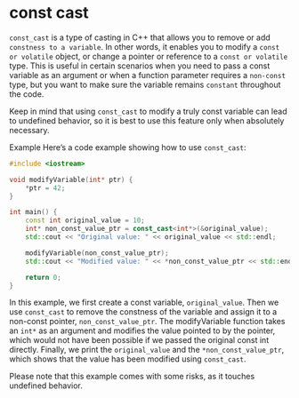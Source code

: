 # const cast

`const_cast` is a type of casting in C++ that allows you to remove or add `constness to a variable`. In other words, it enables you to modify a `const or volatile` object, or change a pointer or reference to a `const or volatile` type. This is useful in certain scenarios when you need to pass a const variable as an argument or when a function parameter requires a `non-const` type, but you want to make sure the variable remains `constant` throughout the code.

Keep in mind that using `const_cast` to modify a truly const variable can lead to undefined behavior, so it is best to use this feature only when absolutely necessary.

Example
Here’s a code example showing how to use `const_cast`:
```cpp
#include <iostream>

void modifyVariable(int* ptr) {
    *ptr = 42;
}

int main() {
    const int original_value = 10;
    int* non_const_value_ptr = const_cast<int*>(&original_value);
    std::cout << "Original value: " << original_value << std::endl;

    modifyVariable(non_const_value_ptr);
    std::cout << "Modified value: " << *non_const_value_ptr << std::endl;

    return 0;
}
```
In this example, we first create a const variable, `original_value`. Then we use `const_cast` to remove the constness of the variable and assign it to a non-const pointer, `non_const_value_ptr`. The modifyVariable function takes an `int*` as an argument and modifies the value pointed to by the pointer, which would not have been possible if we passed the original const int directly. Finally, we print the `original_value` and the `*non_const_value_ptr`, which shows that the value has been modified using `const_cast`.

Please note that this example comes with some risks, as it touches undefined behavior. 

